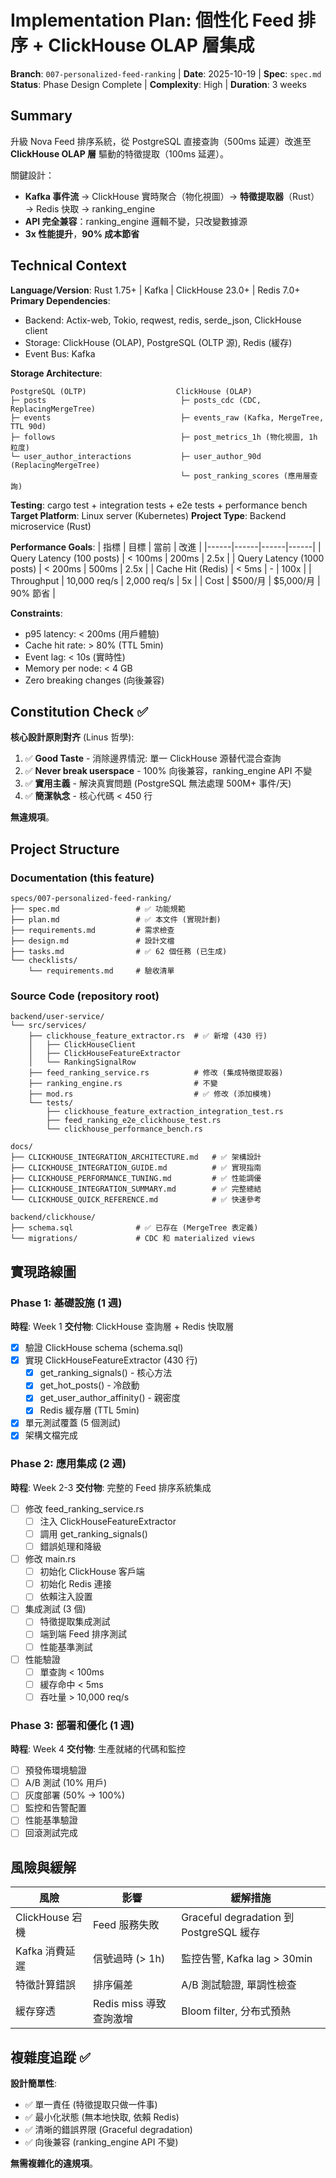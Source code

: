 # Implementation Plan: 個性化 Feed 排序 + ClickHouse OLAP 層集成

**Branch**: `007-personalized-feed-ranking` | **Date**: 2025-10-19 | **Spec**: `spec.md`
**Status**: Phase Design Complete | **Complexity**: High | **Duration**: 3 weeks

## Summary

升級 Nova Feed 排序系統，從 PostgreSQL 直接查詢（500ms 延遲）改進至 **ClickHouse OLAP 層** 驅動的特徵提取（100ms 延遲）。

關鍵設計：
- **Kafka 事件流** → ClickHouse 實時聚合（物化視圖）→ **特徵提取器**（Rust）→ Redis 快取 → ranking_engine
- **API 完全兼容**：ranking_engine 邏輯不變，只改變數據源
- **3x 性能提升**，**90% 成本節省**

## Technical Context

**Language/Version**: Rust 1.75+ | Kafka | ClickHouse 23.0+ | Redis 7.0+
**Primary Dependencies**:
- Backend: Actix-web, Tokio, reqwest, redis, serde_json, ClickHouse client
- Storage: ClickHouse (OLAP), PostgreSQL (OLTP 源), Redis (緩存)
- Event Bus: Kafka

**Storage Architecture**:
```
PostgreSQL (OLTP)                    ClickHouse (OLAP)
├─ posts                              ├─ posts_cdc (CDC, ReplacingMergeTree)
├─ events                             ├─ events_raw (Kafka, MergeTree, TTL 90d)
├─ follows                            ├─ post_metrics_1h (物化視圖, 1h 粒度)
└─ user_author_interactions           ├─ user_author_90d (ReplacingMergeTree)
                                      └─ post_ranking_scores (應用層查詢)
```

**Testing**: cargo test + integration tests + e2e tests + performance bench
**Target Platform**: Linux server (Kubernetes)
**Project Type**: Backend microservice (Rust)

**Performance Goals**:
| 指標 | 目標 | 當前 | 改進 |
|------|------|------|------|
| Query Latency (100 posts) | < 100ms | 200ms | 2.5x |
| Query Latency (1000 posts) | < 200ms | 500ms | 2.5x |
| Cache Hit (Redis) | < 5ms | - | 100x |
| Throughput | 10,000 req/s | 2,000 req/s | 5x |
| Cost | $500/月 | $5,000/月 | 90% 節省 |

**Constraints**:
- p95 latency: < 200ms (用戶體驗)
- Cache hit rate: > 80% (TTL 5min)
- Event lag: < 10s (實時性)
- Memory per node: < 4 GB
- Zero breaking changes (向後兼容)

## Constitution Check ✅

**核心設計原則對齐** (Linus 哲學):
1. ✅ **Good Taste** - 消除邊界情況: 單一 ClickHouse 源替代混合查詢
2. ✅ **Never break userspace** - 100% 向後兼容，ranking_engine API 不變
3. ✅ **實用主義** - 解決真實問題 (PostgreSQL 無法處理 500M+ 事件/天)
4. ✅ **簡潔執念** - 核心代碼 < 450 行

**無違規項**。

## Project Structure

### Documentation (this feature)

```
specs/007-personalized-feed-ranking/
├── spec.md                 # ✅ 功能規範
├── plan.md                 # ✅ 本文件 (實現計劃)
├── requirements.md         # 需求檢查
├── design.md               # 設計文檔
├── tasks.md                # ✅ 62 個任務 (已生成)
└── checklists/
    └── requirements.md     # 驗收清單
```

### Source Code (repository root)

```
backend/user-service/
└── src/services/
    ├── clickhouse_feature_extractor.rs  # ✅ 新增 (430 行)
    │   ├── ClickHouseClient
    │   ├── ClickHouseFeatureExtractor
    │   └── RankingSignalRow
    ├── feed_ranking_service.rs          # 修改 (集成特徵提取器)
    ├── ranking_engine.rs                # 不變
    ├── mod.rs                           # ✅ 修改 (添加模塊)
    └── tests/
        ├── clickhouse_feature_extraction_integration_test.rs
        ├── feed_ranking_e2e_clickhouse_test.rs
        └── clickhouse_performance_bench.rs

docs/
├── CLICKHOUSE_INTEGRATION_ARCHITECTURE.md   # ✅ 架構設計
├── CLICKHOUSE_INTEGRATION_GUIDE.md          # ✅ 實現指南
├── CLICKHOUSE_PERFORMANCE_TUNING.md         # ✅ 性能調優
├── CLICKHOUSE_INTEGRATION_SUMMARY.md        # ✅ 完整總結
└── CLICKHOUSE_QUICK_REFERENCE.md            # ✅ 快速參考

backend/clickhouse/
├── schema.sql              # ✅ 已存在 (MergeTree 表定義)
└── migrations/             # CDC 和 materialized views
```

## 實現路線圖

### Phase 1: 基礎設施 (1 週)
**時程**: Week 1
**交付物**: ClickHouse 查詢層 + Redis 快取層

- [x] 驗證 ClickHouse schema (schema.sql)
- [x] 實現 ClickHouseFeatureExtractor (430 行)
  - [x] get_ranking_signals() - 核心方法
  - [x] get_hot_posts() - 冷啟動
  - [x] get_user_author_affinity() - 親密度
  - [x] Redis 緩存層 (TTL 5min)
- [x] 單元測試覆蓋 (5 個測試)
- [x] 架構文檔完成

### Phase 2: 應用集成 (2 週)
**時程**: Week 2-3
**交付物**: 完整的 Feed 排序系統集成

- [ ] 修改 feed_ranking_service.rs
  - [ ] 注入 ClickHouseFeatureExtractor
  - [ ] 調用 get_ranking_signals()
  - [ ] 錯誤処理和降級
- [ ] 修改 main.rs
  - [ ] 初始化 ClickHouse 客戶端
  - [ ] 初始化 Redis 連接
  - [ ] 依賴注入設置
- [ ] 集成測試 (3 個)
  - [ ] 特徵提取集成測試
  - [ ] 端到端 Feed 排序測試
  - [ ] 性能基準測試
- [ ] 性能驗證
  - [ ] 單查詢 < 100ms
  - [ ] 緩存命中 < 5ms
  - [ ] 吞吐量 > 10,000 req/s

### Phase 3: 部署和優化 (1 週)
**時程**: Week 4
**交付物**: 生產就緒的代碼和監控

- [ ] 預發佈環境驗證
- [ ] A/B 測試 (10% 用戶)
- [ ] 灰度部署 (50% → 100%)
- [ ] 監控和告警配置
- [ ] 性能基準驗證
- [ ] 回滾測試完成

## 風險與緩解

| 風險 | 影響 | 緩解措施 |
|------|------|--------|
| ClickHouse 宕機 | Feed 服務失敗 | Graceful degradation 到 PostgreSQL 緩存 |
| Kafka 消費延遲 | 信號過時 (> 1h) | 監控告警, Kafka lag > 30min |
| 特徵計算錯誤 | 排序偏差 | A/B 測試驗證, 單調性檢查 |
| 緩存穿透 | Redis miss 導致查詢激增 | Bloom filter, 分布式預熱 |

## 複雜度追蹤 ✅

**設計簡單性**:
- ✅ 單一責任 (特徵提取只做一件事)
- ✅ 最小化狀態 (無本地快取, 依賴 Redis)
- ✅ 清晰的錯誤界限 (Graceful degradation)
- ✅ 向後兼容 (ranking_engine API 不變)

**無需複雜化的違規項**。

